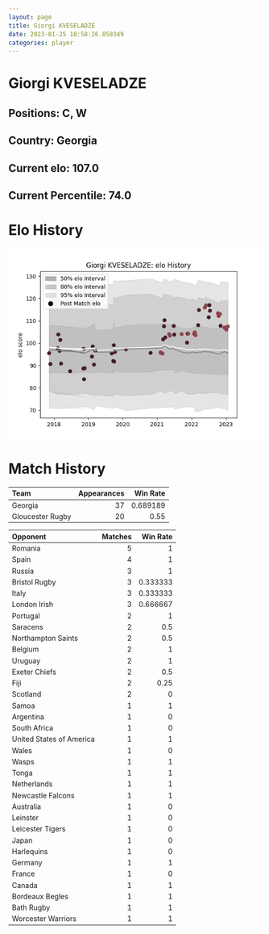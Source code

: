```yaml
---  
layout: page  
title: Giorgi KVESELADZE  
date: 2023-01-25 18:58:26.858349  
categories: player  
---
```

# Giorgi KVESELADZE

## Positions: C, W

## Country: Georgia

## Current elo: 107.0

## Current Percentile: 74.0

# Elo History


![elo history](history_GiorgiKVESELADZE.png)
# Match History


| Team             |   Appearances |   Win Rate |
|:-----------------|--------------:|-----------:|
| Georgia          |            37 |   0.689189 |
| Gloucester Rugby |            20 |   0.55     |

| Opponent                 |   Matches |   Win Rate |
|:-------------------------|----------:|-----------:|
| Romania                  |         5 |   1        |
| Spain                    |         4 |   1        |
| Russia                   |         3 |   1        |
| Bristol Rugby            |         3 |   0.333333 |
| Italy                    |         3 |   0.333333 |
| London Irish             |         3 |   0.666667 |
| Portugal                 |         2 |   1        |
| Saracens                 |         2 |   0.5      |
| Northampton Saints       |         2 |   0.5      |
| Belgium                  |         2 |   1        |
| Uruguay                  |         2 |   1        |
| Exeter Chiefs            |         2 |   0.5      |
| Fiji                     |         2 |   0.25     |
| Scotland                 |         2 |   0        |
| Samoa                    |         1 |   1        |
| Argentina                |         1 |   0        |
| South Africa             |         1 |   0        |
| United States of America |         1 |   1        |
| Wales                    |         1 |   0        |
| Wasps                    |         1 |   1        |
| Tonga                    |         1 |   1        |
| Netherlands              |         1 |   1        |
| Newcastle Falcons        |         1 |   1        |
| Australia                |         1 |   0        |
| Leinster                 |         1 |   0        |
| Leicester Tigers         |         1 |   0        |
| Japan                    |         1 |   0        |
| Harlequins               |         1 |   0        |
| Germany                  |         1 |   1        |
| France                   |         1 |   0        |
| Canada                   |         1 |   1        |
| Bordeaux Begles          |         1 |   1        |
| Bath Rugby               |         1 |   1        |
| Worcester Warriors       |         1 |   1        |